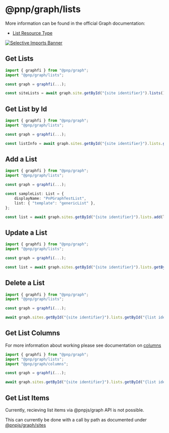 # @pnp/graph/lists

More information can be found in the official Graph documentation:

- [List Resource Type](https://docs.microsoft.com/en-us/graph/api/resources/list?view=graph-rest-1.0)

[![Selective Imports Banner](https://img.shields.io/badge/Selective%20Imports-informational.svg)](../concepts/selective-imports.md)  

## Get Lists

```TypeScript
import { graphfi } from "@pnp/graph";
import "@pnp/graph/lists";

const graph = graphfi(...);

const siteLists = await graph.site.getById("{site identifier}").lists();
```

## Get List by Id

```TypeScript
import { graphfi } from "@pnp/graph";
import "@pnp/graph/lists";

const graph = graphfi(...);

const listInfo = await graph.sites.getById("{site identifier}").lists.getById("{list identifier}")();
```

## Add a List

```TypeScript
import { graphfi } from "@pnp/graph";
import "@pnp/graph/lists";

const graph = graphfi(...);

const sampleList: List = {
    displayName: "PnPGraphTestList",
    list: { "template": "genericList" },
};

const list = await graph.sites.getById("{site identifier}").lists.add(listTemplate);
```

## Update a List

```TypeScript
import { graphfi } from "@pnp/graph";
import "@pnp/graph/lists";

const graph = graphfi(...);

const list = await graph.sites.getById("{site identifier}").lists.getById("{list identifier}").update({ displayName: "MyNewListName" });
```

## Delete a List

```TypeScript
import { graphfi } from "@pnp/graph";
import "@pnp/graph/lists";

const graph = graphfi(...);

await graph.sites.getById("{site identifier}").lists.getById("{list identifier}").delete();
```

## Get List Columns

For more information about working please see documentation on [columns](./columns.md)

```TypeScript
import { graphfi } from "@pnp/graph";
import "@pnp/graph/lists";
import "@pnp/graph/columns";

const graph = graphfi(...);

await graph.sites.getById("{site identifier}").lists.getById("{list identifier}").columns();
```

## Get List Items

Currently, recieving list items via @pnpjs/graph API is not possible.

This can currently be done with a call by path as documented under [@pnpjs/graph/sites](./items.md)
